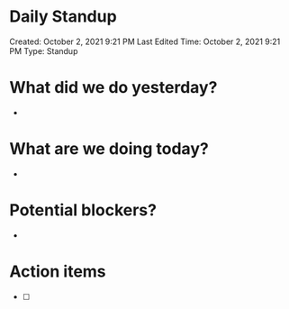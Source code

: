 # Daily Standup

Created: October 2, 2021 9:21 PM
Last Edited Time: October 2, 2021 9:21 PM
Type: Standup

# What did we do yesterday?

- 

# What are we doing today?

- 

# Potential blockers?

- 

# Action items

- [ ]